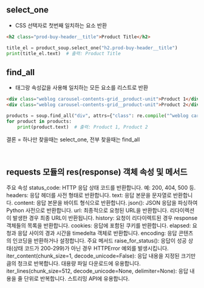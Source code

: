 ## select_one
- CSS 선택자로 첫번째 일치하는 요소 반환
```html
<h2 class="prod-buy-header__title">Product Title</h2>
```
```python
title_el = product_soup.select_one("h2.prod-buy-header__title")
print(title_el.text)  # 출력: Product Title
```

## find_all
- 태그랑 속성값을 사용해 일치하는 모든 요소를 리스트로 반환
```html
<div class="weblog carousel-contents-grid__product-unit">Product 1</div>
<div class="weblog carousel-contents-grid__product-unit">Product 2</div>
```
```python
products = soup.find_all("div", attrs={"class": re.compile("^weblog carousel-contents-grid__product-unit")})
for product in products:
    print(product.text)  # 출력: Product 1, Product 2
```

결론 = 하나만 찾을때는 select_one, 전부 찾을때는 find_all

<br>

## requests 모듈의 res(response) 객체 속성 및 메서드
주요 속성
status_code: HTTP 응답 상태 코드를 반환합니다. 예: 200, 404, 500 등.
headers: 응답 헤더를 사전 형태로 반환합니다.
text: 응답 본문을 문자열로 반환합니다.
content: 응답 본문을 바이트 형식으로 반환합니다.
json(): JSON 응답을 파싱하여 Python 사전으로 반환합니다.
url: 최종적으로 요청된 URL을 반환합니다. 리다이렉션이 발생한 경우 최종 URL이 반환됩니다.
history: 요청이 리다이렉트된 경우 response 객체들의 목록을 반환합니다.
cookies: 응답에 포함된 쿠키를 반환합니다.
elapsed: 요청과 응답 사이의 경과 시간을 timedelta 객체로 반환합니다.
encoding: 응답 콘텐츠의 인코딩을 반환하거나 설정합니다.
주요 메서드
raise_for_status(): 응답이 성공 상태(상태 코드가 200-299)가 아닌 경우 HTTPError 예외를 발생시킵니다.
iter_content(chunk_size=1, decode_unicode=False): 응답 내용을 지정된 크기만큼의 청크로 반복합니다. 대용량 파일 다운로드에 유용합니다.
iter_lines(chunk_size=512, decode_unicode=None, delimiter=None): 응답 내용을 줄 단위로 반복합니다. 스트리밍 API에 유용합니다.